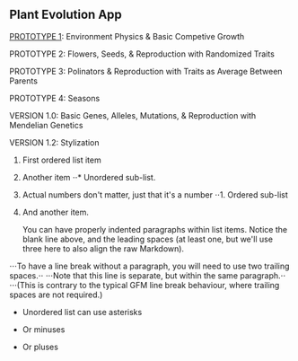 ## Plant Evolution App

[PROTOTYPE 1](https://github.com/matthewmain/plant_evolution_app/tree/master/prototype_1): Environment Physics & Basic Competive Growth

PROTOTYPE 2: Flowers, Seeds, & Reproduction with Randomized Traits

PROTOTYPE 3: Polinators & Reproduction with Traits as Average Between Parents

PROTOTYPE 4: Seasons  


VERSION 1.0: Basic Genes, Alleles, Mutations, & Reproduction with Mendelian Genetics

VERSION 1.2: Stylization









1. First ordered list item
2. Another item
⋅⋅* Unordered sub-list. 
1. Actual numbers don't matter, just that it's a number
⋅⋅1. Ordered sub-list
4. And another item.

   You can have properly indented paragraphs within list items. Notice the blank line above, and the leading spaces (at least one, but we'll use three here to also align the raw Markdown).

⋅⋅⋅To have a line break without a paragraph, you will need to use two trailing spaces.⋅⋅
⋅⋅⋅Note that this line is separate, but within the same paragraph.⋅⋅
⋅⋅⋅(This is contrary to the typical GFM line break behaviour, where trailing spaces are not required.)

* Unordered list can use asterisks
- Or minuses
+ Or pluses